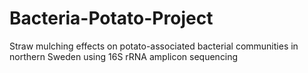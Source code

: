 # Bacteria-Potato-Project
Straw mulching effects on potato-associated bacterial communities in northern Sweden using 16S rRNA amplicon sequencing
